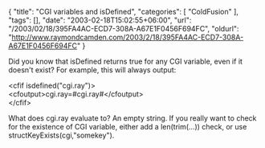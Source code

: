 {
	"title": "CGI variables and isDefined",
	"categories": [
		"ColdFusion"
	],
	"tags": [],
	"date": "2003-02-18T15:02:55+06:00",
	"url": "/2003/02/18/395FA4AC-ECD7-308A-A67E1F0456F694FC",
	"oldurl": "http://www.raymondcamden.com/2003/2/18/395FA4AC-ECD7-308A-A67E1F0456F694FC"
}

Did you know that isDefined returns true for any CGI variable, even if it doesn't exist? For example, this will always output:

&lt;cfif isdefined("cgi.ray")&gt;<br>
	&lt;cfoutput&gt;cgi.ray=#cgi.ray#&lt;/cfoutput&gt;<br>
&lt;/cfif&gt;

What does cgi.ray evaluate to? An empty string. If you really want to check for the existence of CGI variable, either add a len(trim(...)) check, or use structKeyExists(cgi,"somekey").